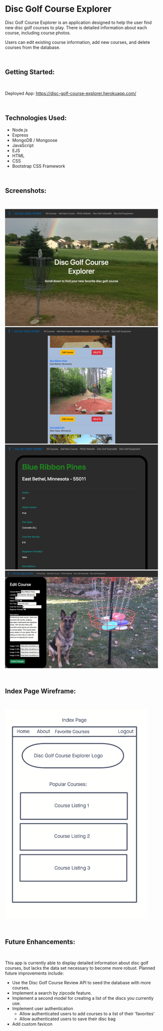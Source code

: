 # Disc Golf Course Explorer

Disc Golf Course Explorer is an application designed to help the user find new disc golf courses to play. There is detailed information about each course, including course photos. 

Users can edit existing course information, add new courses, and delete courses from the database.

<br>

## Getting Started:

<br>

Deployed App: https://disc-golf-course-explorer.herokuapp.com/

<br>

## Technologies Used:

- Node.js
- Express
- MongoDB / Mongoose
- JavaScript
- EJS
- HTML
- CSS
- Bootstrap CSS Framework

<br>

## Screenshots:

<br>

![screen1](/public/images/screen1.png)
![screen2](/public/images/screen2.png)
![screen3](/public/images/screen3.png)
![screen4](/public/images/screen4.png)

<br>

## Index Page Wireframe:

<br>

![wireframe1](/public/images/indexwireframe.png)

<br> 

## Future Enhancements:

<br>

This app is currently able to display detailed information about disc golf courses, but lacks the data set necessary to become more robust. Planned future improvements include:

- Use the Disc Golf Course Review API to seed the database with more courses.
- Implement a search by zipcode feature.
- Implement a second model for creating a list of the discs you currently use.
- Implement user authentication
    - Allow authenticated users to add courses to a list of their 'favorites'
    - Allow authenticated users to save their disc bag
- Add custom favicon
